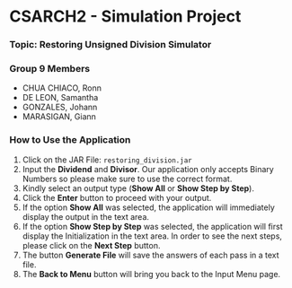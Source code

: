 # CSARCH2 - Simulation Project

### Topic: Restoring Unsigned Division Simulator

### Group 9 Members
- CHUA CHIACO, Ronn
- DE LEON, Samantha
- GONZALES, Johann
- MARASIGAN, Giann

### How to Use the Application
1. Click on the JAR File: ```restoring_division.jar```
2. Input the **Dividend** and **Divisor**. Our application only accepts Binary Numbers so please make sure to use the correct format.
3. Kindly select an output type (**Show All** or **Show Step by Step**).
4. Click the **Enter** button to proceed with your output.
5. If the option **Show All** was selected, the application will immediately display the output in the text area.
6. If the option **Show Step by Step** was selected, the application will first display the Initialization in the text area. In order to see the next steps, please click on the **Next Step** button.
7. The button **Generate File** will save the answers of each pass in a text file.
8. The **Back to Menu** button will bring you back to the Input Menu page.